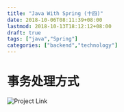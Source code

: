 ```yaml
---
title: "Java With Spring (十四)"
date: 2018-10-06T08:11:39+08:00
lastmod: 2018-10-13T18:12:12+08:00
draft: true
tags: ["java","Spring"]
categories: ["backend","technology"]
---
```


# 事务处理方式

![Project Link](https://github.com/hyyfrank/play_with_springboot/tree/feature/lesson1)

